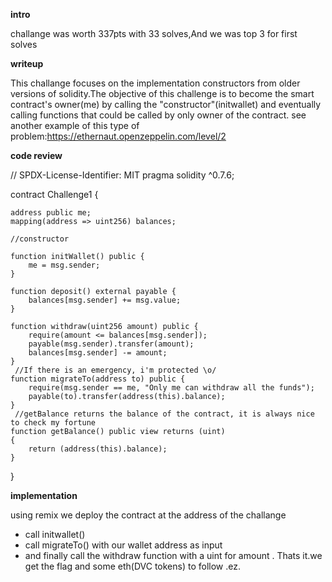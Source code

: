 **intro**

challange was worth 337pts with 33 solves,And we was top 3 for first solves


**writeup**

This challange focuses on the implementation constructors from older versions of solidity.The objective of this challenge is to become the smart contract's owner(me) by calling the "constructor"(initwallet) and eventually calling functions that could be called by only owner of the contract.
see another example of this type of problem:https://ethernaut.openzeppelin.com/level/2

**code review**

// SPDX-License-Identifier: MIT
pragma solidity ^0.7.6;



contract Challenge1 {

    address public me;
    mapping(address => uint256) balances;

    //constructor
    
    function initWallet() public {
        me = msg.sender;
    }

    function deposit() external payable {
        balances[msg.sender] += msg.value;
    }

    function withdraw(uint256 amount) public {
        require(amount <= balances[msg.sender]);
        payable(msg.sender).transfer(amount);
        balances[msg.sender] -= amount;
    }
     //If there is an emergency, i'm protected \o/
    function migrateTo(address to) public {
        require(msg.sender == me, "Only me can withdraw all the funds");
        payable(to).transfer(address(this).balance);
    }
     //getBalance returns the balance of the contract, it is always nice to check my fortune
    function getBalance() public view returns (uint)
    {
        return (address(this).balance);
    }

}

**implementation**

using remix we deploy the contract at the address of the challange
* call initwallet()
* call migrateTo() with our wallet address as input
* and finally call the withdraw function with a uint for amount . Thats it.we get the flag and some eth(DVC tokens) to follow .ez.
